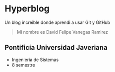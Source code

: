 # Hyperblog

Un blog increible donde aprendi a usar Git y GitHub

>Mi nombre es David Felipe Vanegas Ramirez

## Pontificia Universidad Javeriana

* Ingenieria de Sistemas
* 8 semestre
